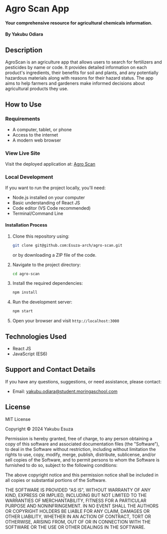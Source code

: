# Agro Scan App

#### Your comprehensive resource for agricultural chemicals information.

#### By **Yakubu Odiara**

## Description

AgroScan is an agriculture app that allows users to search for fertilizers and pesticides by name or code. It provides detailed information on each product's ingredients, their benefits for soil and plants, and any potentially hazardous materials along with reasons for their hazard status. The app aims to help farmers and gardeners make informed decisions about agricultural products they use.


## How to Use

### Requirements

- A computer, tablet, or phone
- Access to the internet
- A modern web browser

### View Live Site

Visit the deployed application at: [Agro Scan](https://agro-scan-eta.vercel.app/)


### Local Development

If you want to run the project locally, you'll need:

- Node.js installed on your computer
- Basic understanding of React JS
- Code editor (VS Code recommended)
- Terminal/Command Line

#### Installation Process

1. Clone this repository using:

   ```bash
   git clone git@github.com:Esuza-arch/agro-scan.git
   ```

   or by downloading a ZIP file of the code.

2. Navigate to the project directory:

   ```bash
   cd agro-scan
   ```

3. Install the required dependencies:

   ```bash
   npm install
   ```

4. Run the development server:

   ```bash
   npm start
   ```

5. Open your browser and visit `http://localhost:3000`

## Technologies Used

- React JS
- JavaScript (ES6)

## Support and Contact Details

If you have any questions, suggestions, or need assistance, please contact:

- Email: <yakubu.odiara@student.moringaschool.com>

## License

MIT License

Copyright &copy; 2024 Yakubu Esuza

Permission is hereby granted, free of charge, to any person obtaining a copy of this software and associated documentation files (the "Software"), to deal in the Software without restriction, including without limitation the rights to use, copy, modify, merge, publish, distribute, sublicense, and/or sell copies of the Software, and to permit persons to whom the Software is furnished to do so, subject to the following conditions:

The above copyright notice and this permission notice shall be included in all copies or substantial portions of the Software.

THE SOFTWARE IS PROVIDED "AS IS", WITHOUT WARRANTY OF ANY KIND, EXPRESS OR IMPLIED, INCLUDING BUT NOT LIMITED TO THE WARRANTIES OF MERCHANTABILITY, FITNESS FOR A PARTICULAR PURPOSE AND NONINFRINGEMENT. IN NO EVENT SHALL THE AUTHORS OR COPYRIGHT HOLDERS BE LIABLE FOR ANY CLAIM, DAMAGES OR OTHER LIABILITY, WHETHER IN AN ACTION OF CONTRACT, TORT OR OTHERWISE, ARISING FROM, OUT OF OR IN CONNECTION WITH THE SOFTWARE OR THE USE OR OTHER DEALINGS IN THE SOFTWARE.
